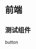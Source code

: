 # 前端

## 测试组件

<el-button>button</el-button>

<ma-form />
<ma-table :columns="[
    {
        type: 'selection',
    },
    {
        label: 'asdasd',
    }
]" />
<ma-search />
<ma-pro-table />